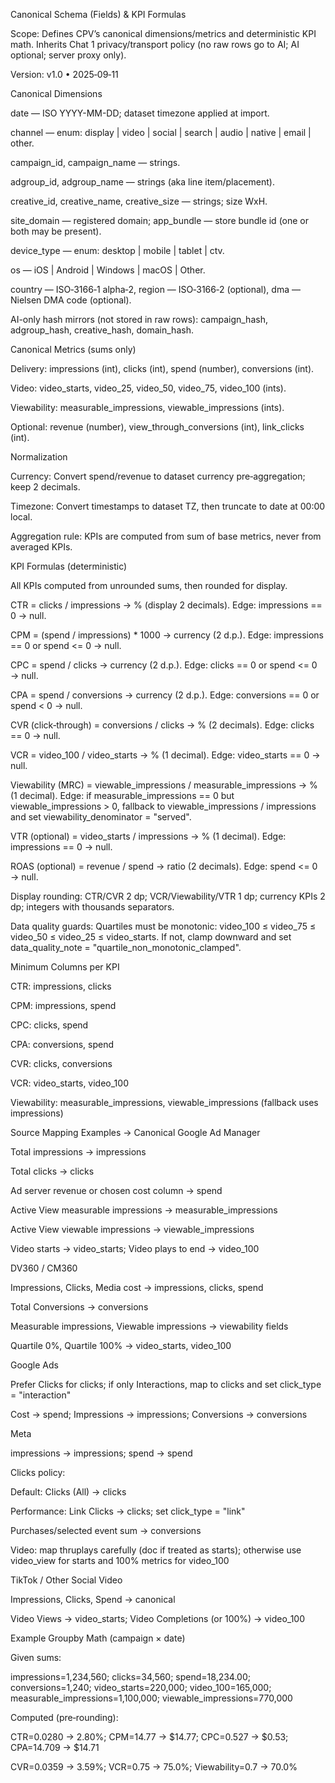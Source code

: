 Canonical Schema (Fields) & KPI Formulas

Scope: Defines CPV’s canonical dimensions/metrics and deterministic KPI math. Inherits Chat 1 privacy/transport policy (no raw rows go to AI; AI optional; server proxy only).

Version: v1.0 • 2025‑09‑11

Canonical Dimensions

date — ISO YYYY-MM-DD; dataset timezone applied at import.

channel — enum: display | video | social | search | audio | native | email | other.

campaign_id, campaign_name — strings.

adgroup_id, adgroup_name — strings (aka line item/placement).

creative_id, creative_name, creative_size — strings; size WxH.

site_domain — registered domain; app_bundle — store bundle id (one or both may be present).

device_type — enum: desktop | mobile | tablet | ctv.

os — iOS | Android | Windows | macOS | Other.

country — ISO‑3166‑1 alpha‑2, region — ISO‑3166‑2 (optional), dma — Nielsen DMA code (optional).

AI-only hash mirrors (not stored in raw rows): campaign_hash, adgroup_hash, creative_hash, domain_hash.

Canonical Metrics (sums only)

Delivery: impressions (int), clicks (int), spend (number), conversions (int).

Video: video_starts, video_25, video_50, video_75, video_100 (ints).

Viewability: measurable_impressions, viewable_impressions (ints).

Optional: revenue (number), view_through_conversions (int), link_clicks (int).

Normalization

Currency: Convert spend/revenue to dataset currency pre‑aggregation; keep 2 decimals.

Timezone: Convert timestamps to dataset TZ, then truncate to date at 00:00 local.

Aggregation rule: KPIs are computed from sum of base metrics, never from averaged KPIs.

KPI Formulas (deterministic)

All KPIs computed from unrounded sums, then rounded for display.

CTR = clicks / impressions → % (display 2 decimals). Edge: impressions == 0 → null.

CPM = (spend / impressions) * 1000 → currency (2 d.p.). Edge: impressions == 0 or spend <= 0 → null.

CPC = spend / clicks → currency (2 d.p.). Edge: clicks == 0 or spend <= 0 → null.

CPA = spend / conversions → currency (2 d.p.). Edge: conversions == 0 or spend < 0 → null.

CVR (click‑through) = conversions / clicks → % (2 decimals). Edge: clicks == 0 → null.

VCR = video_100 / video_starts → % (1 decimal). Edge: video_starts == 0 → null.

Viewability (MRC) = viewable_impressions / measurable_impressions → % (1 decimal). Edge: if measurable_impressions == 0 but viewable_impressions > 0, fallback to viewable_impressions / impressions and set viewability_denominator = "served".

VTR (optional) = video_starts / impressions → % (1 decimal). Edge: impressions == 0 → null.

ROAS (optional) = revenue / spend → ratio (2 decimals). Edge: spend <= 0 → null.

Display rounding: CTR/CVR 2 dp; VCR/Viewability/VTR 1 dp; currency KPIs 2 dp; integers with thousands separators.

Data quality guards: Quartiles must be monotonic: video_100 ≤ video_75 ≤ video_50 ≤ video_25 ≤ video_starts. If not, clamp downward and set data_quality_note = "quartile_non_monotonic_clamped".

Minimum Columns per KPI

CTR: impressions, clicks

CPM: impressions, spend

CPC: clicks, spend

CPA: conversions, spend

CVR: clicks, conversions

VCR: video_starts, video_100

Viewability: measurable_impressions, viewable_impressions (fallback uses impressions)

Source Mapping Examples → Canonical
Google Ad Manager

Total impressions → impressions

Total clicks → clicks

Ad server revenue or chosen cost column → spend

Active View measurable impressions → measurable_impressions

Active View viewable impressions → viewable_impressions

Video starts → video_starts; Video plays to end → video_100

DV360 / CM360

Impressions, Clicks, Media cost → impressions, clicks, spend

Total Conversions → conversions

Measurable impressions, Viewable impressions → viewability fields

Quartile 0%, Quartile 100% → video_starts, video_100

Google Ads

Prefer Clicks for clicks; if only Interactions, map to clicks and set click_type = "interaction"

Cost → spend; Impressions → impressions; Conversions → conversions

Meta

impressions → impressions; spend → spend

Clicks policy:

Default: Clicks (All) → clicks

Performance: Link Clicks → clicks; set click_type = "link"

Purchases/selected event sum → conversions

Video: map thruplays carefully (doc if treated as starts); otherwise use video_view for starts and 100% metrics for video_100

TikTok / Other Social Video

Impressions, Clicks, Spend → canonical

Video Views → video_starts; Video Completions (or 100%) → video_100

Example Groupby Math (campaign × date)

Given sums:

impressions=1,234,560; clicks=34,560; spend=18,234.00; conversions=1,240;
video_starts=220,000; video_100=165,000; measurable_impressions=1,100,000; viewable_impressions=770,000

Computed (pre‑rounding):

CTR=0.0280 → 2.80%; CPM=14.77 → $14.77; CPC=0.527 → $0.53; CPA=14.709 → $14.71

CVR=0.0359 → 3.59%; VCR=0.75 → 75.0%; Viewability=0.7 → 70.0%